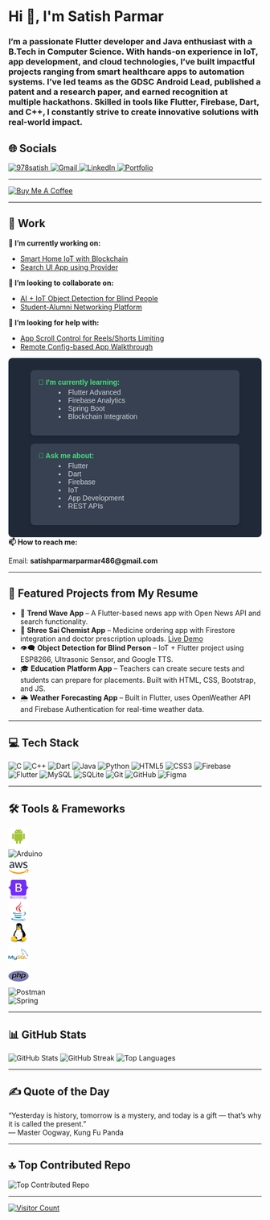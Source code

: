   <div class="container mx-auto p-4 sm:p-8 md:p-12 bg-gray-950 shadow-xl rounded-lg my-8 text-gray-100">

  <h1 class="text-4xl sm:text-5xl font-extrabold text-center text-gray-50 mb-6 flex items-center justify-center">
            Hi 👋, I'm Satish Parmar
        </h1>
        <h3 class="text-center text-lg text-gray-400 mb-8 pb-4 border-b-2 border-gray-800">
            I’m a passionate Flutter developer and Java enthusiast with a B.Tech in Computer Science. With hands-on experience in IoT, app development, and cloud technologies, I’ve built impactful projects ranging from smart healthcare apps to automation systems. I’ve led teams as the GDSC Android Lead, published a patent and a research paper, and earned recognition at multiple hackathons. Skilled in tools like Flutter, Firebase, Dart, and C++, I constantly strive to create innovative solutions with real-world impact.
        </h3>
 <!-- Socials Section -->
        <div class="mb-10">
            <h2 class="text-3xl font-bold text-gray-100 mb-4 flex items-center">
                <span class="mr-2 text-purple-400">🌐</span> Socials
            </h2>
            <div class="flex flex-wrap gap-4 justify-start">
                <a href="https://twitter.com/978satish" target="_blank">
                    <img src="https://img.shields.io/twitter/follow/978satish?logo=twitter&style=for-the-badge" alt="978satish" class="rounded-md shadow-sm"/>
                </a>
                <a href="mailto:satishparmarparmar486@gmail.com">
                    <img src="https://img.shields.io/badge/Gmail-satishparmarparmar486@gmail.com-red?style=for-the-badge&logo=gmail&logoColor=white" alt="Gmail" class="rounded-md shadow-sm"/>
                </a>
                <a href="https://www.linkedin.com/in/satish-parmar-8021a5245/">
                    <img src="https://img.shields.io/badge/LinkedIn-Satish%20Parmar-blue?style=for-the-badge&logo=linkedin&logoColor=white" alt="LinkedIn" class="rounded-md shadow-sm"/>
                </a>
                <a href="https://satishparmar1.github.io/Portfolio/">
                    <img src="https://img.shields.io/badge/Portfolio-Visit-blueviolet?style=for-the-badge&logo=githubpages&logoColor=white" alt="Portfolio" class="rounded-md shadow-sm"/>
                </a>
            </div>
        </div>
        <hr class="border-b-2 border-[#374151] mb-8 pb-4">
<!-- Buy Me A Coffee -->
        <div class="mb-10 text-center">
            <a href="https://www.buymeacoffee.com/invite/SatishParmar1" target="_blank" class="inline-block">
                <img src="https://img.shields.io/badge/Buy%20Me%20a%20Coffee-Support%20My%20Work-yellow?style=for-the-badge&logo=buy-me-a-coffee&logoColor=black" alt="Buy Me A Coffee" class="rounded-md shadow-sm"/>
            </a>
        </div>
        <hr class="border-b-2 border-[#374151] mb-8 pb-4">
        <!-- Work Section -->
        <div class="mb-10">
            <h2 class="text-3xl font-bold text-gray-100 mb-4 flex items-center">
                <span class="mr-2 text-red-500">🚀</span> Work
            </h2>
            <div class="flex flex-wrap justify-center text-left">
                <div class="m-2 p-4 max-w-sm w-full md:w-1/2 lg:w-1/3 xl:w-1/4 bg-gray-800 rounded-lg shadow-md">
                    <strong class="text-green-400">🔭 I’m currently working on:</strong><br>
                    <ul class="list-disc list-inside ml-4 mt-1 text-gray-300">
                        <li><a href="https://github.com/SatishParmar1" class="text-green-300 hover:underline">Smart Home IoT with Blockchain</a></li>
                        <li><a href="https://github.com/SatishParmar1" class="text-green-300 hover:underline">Search UI App using Provider</a></li>
                    </ul>
                </div>

  <div class="m-2 p-4 max-w-sm w-full md:w-1/2 lg:w-1/3 xl:w-1/4 bg-gray-800 rounded-lg shadow-md">
                    <strong class="text-green-400">👯 I’m looking to collaborate on:</strong><br>
                    <ul class="list-disc list-inside ml-4 mt-1 text-gray-300">
                        <li><a href="https://github.com/SatishParmar1" class="text-green-300 hover:underline">AI + IoT Object Detection for Blind People</a></li>
                        <li><a href="https://github.com/SatishParmar1" class="text-green-300 hover:underline">Student-Alumni Networking Platform</a></li>
                    </ul>
                </div>

<div class="m-2 p-4 max-w-sm w-full md:w-1/2 lg:w-1/3 xl:w-1/4 bg-gray-800 rounded-lg shadow-md">
                    <strong class="text-green-400">🤝 I’m looking for help with:</strong><br>
                    <ul class="list-disc list-inside ml-4 mt-1 text-gray-300">
                        <li><a href="https://github.com/SatishParmar1" class="text-green-300 hover:underline">App Scroll Control for Reels/Shorts Limiting</a></li>
                        <li><a href="https://github.com/SatishParmar1" class="text-green-300 hover:underline">Remote Config-based App Walkthrough</a></li>
                    </ul>
                </div>

<div style="background-color: #1f2937; border-radius: 0.5rem; padding: 1rem; display: flex; flex-wrap: wrap; justify-content: space-around; font-family: sans-serif;">

  <div style="background-color: #374151; border-radius: 0.5rem; box-shadow: 0 4px 6px -1px rgba(0, 0, 0, 0.1), 0 2px 4px -1px rgba(0, 0, 0, 0.06); margin: 0.5rem; padding: 1rem; width: 100%; max-width: 24rem;">
    <strong style="color: #4ade80;">🌱 I’m currently learning:</strong><br>
    <ul style="list-style-type: disc; list-style-position: inside; margin-left: 1rem; margin-top: 0.25rem; color: #d1d5db;">
      <li>Flutter Advanced</li>
      <li>Firebase Analytics</li>
      <li>Spring Boot</li>
      <li>Blockchain Integration</li>
    </ul>
  </div>

  <div style="background-color: #374151; border-radius: 0.5rem; box-shadow: 0 4px 6px -1px rgba(0, 0, 0, 0.1), 0 2px 4px -1px rgba(0, 0, 0, 0.06); margin: 0.5rem; padding: 1rem; width: 100%; max-width: 24rem;">
    <strong style="color: #4ade80;">💬 Ask me about:</strong><br>
    <ul style="list-style-type: disc; list-style-position: inside; margin-left: 1rem; margin-top: 0.25rem; color: #d1d5db;">
      <li>Flutter</li>
      <li>Dart</li>
      <li>Firebase</li>
      <li>IoT</li>
      <li>App Development</li>
      <li>REST APIs</li>
    </ul>
  </div>

</div>

<div class="m-2 p-4 max-w-sm w-full md:w-1/2 lg:w-1/3 xl:w-1/4 bg-gray-800 rounded-lg shadow-md">
                    <strong class="text-green-400">📫 How to reach me:</strong><br>
                    <p class="mt-1 text-gray-300">Email: <strong class="text-green-300">satishparmarparmar486@gmail.com</strong></p>
                </div>
            </div>
        </div>
        <hr class="border-b-2 border-[#374151] mb-8 pb-4">


<div class="mb-10">
            <h2 class="text-3xl font-bold text-gray-100 mb-4 flex items-center">
                <span class="mr-2 text-pink-400">📱</span> Featured Projects from My Resume
            </h2>
            <ul class="list-disc list-inside text-gray-300 ml-4 space-y-2">
                <li>📰 <strong class="text-green-400">Trend Wave App</strong> – A Flutter-based news app with Open News API and search functionality.</li>
                <li>💊 <strong class="text-green-400">Shree Sai Chemist App</strong> – Medicine ordering app with Firestore integration and doctor prescription uploads. <a href="https://bit.ly/shreesaichemist" class="text-green-300 hover:underline" target="_blank">Live Demo</a></li>
                <li>👁️‍🗨️ <strong class="text-green-400">Object Detection for Blind Person</strong> – IoT + Flutter project using ESP8266, Ultrasonic Sensor, and Google TTS.</li>
                <li>🎓 <strong class="text-green-400">Education Platform App</strong> – Teachers can create secure tests and students can prepare for placements. Built with HTML, CSS, Bootstrap, and JS.</li>
                <li>🌦️ <strong class="text-green-400">Weather Forecasting App</strong> – Built in Flutter, uses OpenWeather API and Firebase Authentication for real-time weather data.</li>
            </ul>
        </div>
        <hr class="border-b-2 border-[#374151] mb-8 pb-4">

<div class="mb-10">
            <h2 class="text-3xl font-bold text-gray-100 mb-4 flex items-center">
                <span class="mr-2 text-indigo-400">💻</span> Tech Stack
            </h2>
            <div class="flex flex-wrap gap-3 justify-center">
                <img src="https://img.shields.io/badge/c-%2300599C.svg?style=for-the-badge&logo=c&logoColor=white" alt="C" class="rounded-md shadow-sm"/>
                <img src="https://img.shields.io/badge/c++-%2300599C.svg?style=for-the-badge&logo=c%2B%2B&logoColor=white" alt="C++" class="rounded-md shadow-sm"/>
                <img src="https://img.shields.io/badge/dart-%230175C2.svg?style=for-the-badge&logo=dart&logoColor=white" alt="Dart" class="rounded-md shadow-sm"/>
                <img src="https://img.shields.io/badge/java-%23ED8B00.svg?style=for-the-badge&logo=openjdk&logoColor=white" alt="Java" class="rounded-md shadow-sm"/>
                <img src="https://img.shields.io/badge/python-3670A0?style=for-the-badge&logo=python&logoColor=ffdd54" alt="Python" class="rounded-md shadow-sm"/>
                <img src="https://img.shields.io/badge/html5-%23E34F26.svg?style=for-the-badge&logo=html5&logoColor=white" alt="HTML5" class="rounded-md shadow-sm"/>
                <img src="https://img.shields.io/badge/css3-%231572B6.svg?style=for-the-badge&logo=css3&logoColor=white" alt="CSS3" class="rounded-md shadow-sm"/>
                <img src="https://img.shields.io/badge/firebase-%23039BE5.svg?style=for-the-badge&logo=firebase" alt="Firebase" class="rounded-md shadow-sm"/>
                <img src="https://img.shields.io/badge/Flutter-%2302569B.svg?style=for-the-badge&logo=Flutter&logoColor=white" alt="Flutter" class="rounded-md shadow-sm"/>
                <img src="https://img.shields.io/badge/mysql-4479A1.svg?style=for-the-badge&logo=mysql&logoColor=white" alt="MySQL" class="rounded-md shadow-sm"/>
                <img src="https://img.shields.io/badge/sqlite-%2307405e.svg?style=for-the-badge&logo=sqlite&logoColor=white" alt="SQLite" class="rounded-md shadow-sm"/>
                <img src="https://img.shields.io/badge/git-%23F05033.svg?style=for-the-badge&logo=git&logoColor=white" alt="Git" class="rounded-md shadow-sm"/>
                <img src="https://img.shields.io/badge/github-%23121011.svg?style=for-the-badge&logo=github&logoColor=white" alt="GitHub" class="rounded-md shadow-sm"/>
                <img src="https://img.shields.io/badge/figma-%23F24E1E.svg?style=for-the-badge&logo=figma&logoColor=white" alt="Figma" class="rounded-md shadow-sm"/>
            </div>
        </div>
        <hr class="border-b-2 border-[#374151] mb-8 pb-4">

<div class="mb-10">
            <h2 class="text-3xl font-bold text-gray-100 mb-4 flex items-center">
                <span class="mr-2 text-green-500">🛠️</span> Tools & Frameworks
            </h2>
            <div class="bg-[#1a1a1a] flex flex-wrap gap-4 justify-start p-5 rounded-lg overflow-x-auto">
                <div class="bg-[#262629] p-3 rounded-lg w-20 h-20 flex items-center justify-center flex-shrink-0">
                    <img src="https://raw.githubusercontent.com/devicons/devicon/master/icons/android/android-original-wordmark.svg" width="40" height="40" alt="Android"/>
                </div>
                <div class="bg-[#262629] p-3 rounded-lg w-20 h-20 flex items-center justify-center flex-shrink-0">
                    <img src="https://cdn.worldvectorlogo.com/logos/arduino-1.svg" width="40" height="40" alt="Arduino"/>
                </div>
                <div class="bg-[#262629] p-3 rounded-lg w-20 h-20 flex items-center justify-center flex-shrink-0">
                    <img src="https://raw.githubusercontent.com/devicons/devicon/master/icons/amazonwebservices/amazonwebservices-original-wordmark.svg" width="40" height="40" alt="AWS"/>
                </div>
                <div class="bg-[#262629] p-3 rounded-lg w-20 h-20 flex items-center justify-center flex-shrink-0">
                    <img src="https://raw.githubusercontent.com/devicons/devicon/master/icons/bootstrap/bootstrap-plain-wordmark.svg" width="40" height="40" alt="Bootstrap"/>
                </div>
                <div class="bg-[#262629] p-3 rounded-lg w-20 h-20 flex items-center justify-center flex-shrink-0">
                    <img src="https://raw.githubusercontent.com/devicons/devicon/master/icons/java/java-original.svg" width="40" height="40" alt="Java"/>
                </div>
                <div class="bg-[#262629] p-3 rounded-lg w-20 h-20 flex items-center justify-center flex-shrink-0">
                    <img src="https://raw.githubusercontent.com/devicons/devicon/master/icons/linux/linux-original.svg" width="40" height="40" alt="Linux"/>
                </div>
                <div class="bg-[#262629] p-3 rounded-lg w-20 h-20 flex items-center justify-center flex-shrink-0">
                    <img src="https://raw.githubusercontent.com/devicons/devicon/master/icons/mysql/mysql-original-wordmark.svg" width="40" height="40" alt="MySQL"/>
                </div>
                <div class="bg-[#262629] p-3 rounded-lg w-20 h-20 flex items-center justify-center flex-shrink-0">
                    <img src="https://raw.githubusercontent.com/devicons/devicon/master/icons/php/php-original.svg" width="40" height="40" alt="PHP"/>
                </div>
                <div class="bg-[#262629] p-3 rounded-lg w-20 h-20 flex items-center justify-center flex-shrink-0">
                    <img src="https://www.vectorlogo.zone/logos/getpostman/getpostman-icon.svg" width="40" height="40" alt="Postman"/>
                </div>
                <div class="bg-[#262629] p-3 rounded-lg w-20 h-20 flex items-center justify-center flex-shrink-0">
                    <img src="https://www.vectorlogo.zone/logos/springio/springio-icon.svg" width="40" height="40" alt="Spring"/>
                </div>
            </div>
        </div>
        <hr class="border-b-2 border-[#374151] mb-8 pb-4">


<div class="mb-10 text-center">
            <h2 class="text-3xl font-bold text-gray-100 mb-4 flex items-center justify-center">
                <span class="mr-2 text-teal-400">📊</span> GitHub Stats
            </h2>
            <div class="flex flex-wrap justify-center gap-4">
                <img src="https://github-readme-stats.vercel.app/api?username=SatishParmar1&theme=dark&hide_border=false&include_all_commits=true&count_private=true" alt="GitHub Stats" class="rounded-md shadow-sm"/>
                <img src="https://nirzak-streak-stats.vercel.app/?user=SatishParmar1&theme=dark&hide_border=false" alt="GitHub Streak" class="rounded-md shadow-sm"/>
                <img src="https://github-readme-stats.vercel.app/api/top-langs/?username=SatishParmar1&theme=dark&hide_border=false&layout=compact" alt="Top Languages" class="rounded-md shadow-sm"/>
            </div>
        </div>
        <hr class="border-b-2 border-[#374151] mb-8 pb-4">


 <div class="mb-10 text-center">
            <h2 class="text-3xl font-bold text-gray-100 mb-4 flex items-center justify-center">
                <span class="mr-2 text-yellow-500">✍️</span> Quote of the Day
            </h2>
            <p class="text-gray-300 italic leading-relaxed">
                “Yesterday is history, tomorrow is a mystery, and today is a gift — that’s why it is called the present.”<br/>— Master Oogway, Kung Fu Panda
            </p>
        </div>
        <hr class="border-b-2 border-[#374151] mb-8 pb-4">


 <div class="mb-10 text-center">
            <h2 class="text-3xl font-bold text-gray-100 mb-4 flex items-center justify-center">
                <span class="mr-2 text-purple-500">🔝</span> Top Contributed Repo
            </h2>
            <img src="https://github-contributor-stats.vercel.app/api?username=SatishParmar1&limit=5&theme=dark&combine_all_yearly_contributions=true" alt="Top Contributed Repo" class="rounded-md shadow-sm"/>
        </div>
        <hr class="border-b-2 border-[#374151] mb-8 pb-4">

 <div class="text-center">
            <a href="https://visitcount.itsvg.in/api?id=SatishParmar1&icon=0&color=0" target="_blank">
                <img src="https://visitcount.itsvg.in/api?id=SatishParmar1&icon=0&color=0" alt="Visitor Count" class="inline-block rounded-md shadow-sm"/>
            </a>
        </div>

</div>

